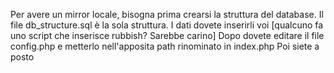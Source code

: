 Per avere un mirror locale, bisogna prima crearsi la struttura del database.
Il file db\_structure.sql è la sola struttura. I dati dovete inserirli voi [qualcuno fa uno script che inserisce rubbish? Sarebbe carino]
Dopo dovete editare il file config.php e metterlo nell'apposita path rinominato in index.php
Poi siete a posto

